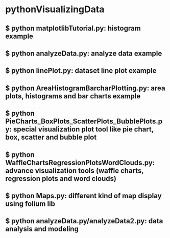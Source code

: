 # pythonVisualizingData

## $ python matplotlibTutorial.py: histogram example
## $ python analyzeData.py: analyze data example
## $ python linePlot.py: dataset line plot example
## $ python AreaHistogramBarcharPlotting.py: area plots, histograms and bar charts example
## $ python PieCharts_BoxPlots_ScatterPlots_BubblePlots.py: special visualization plot tool like pie chart, box, scatter and bubble plot
## $ python WaffleChartsRegressionPlotsWordClouds.py: advance visualization tools (waffle charts, regression plots and word clouds)
## $ python Maps.py: different kind of map display using folium lib
## $ python analyzeData.py/analyzeData2.py: data analysis and modeling


